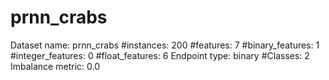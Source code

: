 # prnn_crabs
Dataset name: prnn_crabs
#instances: 200
#features: 7
  #binary_features: 1
  #integer_features: 0
  #float_features: 6
Endpoint type: binary
#Classes: 2
Imbalance metric: 0.0
